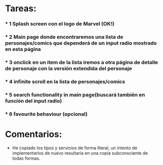 # Tareas:
### * 1 Splash screen con el logo de Marvel (OK!)
### * 2 Main page donde encontraremos una lista de personajes/comics que dependerá de un input radio mostrado en esta página
### * 3 onclick en un item de la lista iremos a otra página de detalle de personaje con la versión extendida del personaje
### * 4 infinite scroll en la lista de personajes/comics
### * 5 search functionality in main page(buscará también en función del input radio)
### * 6 favourite behaviour (opcional)

# Comentarios:
* He copiado los tipos y servicios de forma literal, un intento de implementarlos de nuevo resultaría en una copia subconsciente de todas formas.